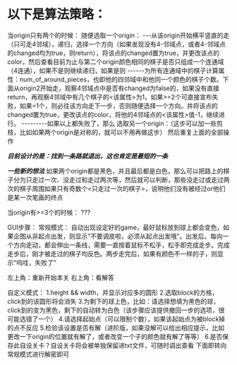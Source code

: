 # 以下是算法策略：
当origin只有两个的时候：
随便选取一个origin：
---从该origin开始横平竖直的走（只可走4邻域），递归，选择一个方向（如果发现没有4-邻域点，或者4-邻域点的changed均为true，则return），将该点的changed置为true，并更改该点的color，然后查看目前为止与第二个origin颜色相同的棋子是否只组成一个连通域（4连通），如果不是则继续递归，如果是则
------为所有连通域中的棋子计算属性：num_of_around_pieces，也即他的四邻域中和他同一个颜色的棋子个数。下面从origin2开始走，观察4邻域点中是否有changed为false的，如果没有直接return，再观察4邻域中有几个棋子的<该属性>为1，如果>=2个可直接宣布失败，如果=1个，则必往该方向走下一步，否则随便选择一个方向。并将该点的changed置为true，更改该点的color，将他的4邻域点的<该属性>值-1，继续进行。
---------如果以上都失败了，那么
选取另一个origin：（这步可以加一些剪枝，比如如果两个origin是对称的，就可以不用再做这步）
然后重复上面的全部操作

***目前设计的是：找到一条路就退出，这也肯定是最短的一条***

***一些新的想法***
如果两个origin都是黑色，并且最后都是白色，那么可以把路上的棋子分为只走过一次、没走过和走过两次等，然后就可以判断，那些没走过或走过两次的棋子周围如果只有奇数个<只走过一次的棋子>，说明他们没有被经过or他们是某一次笔画的终点

当origin有>=3个的时候：
???

GUI步骤：
常规模式：
自动出现设定好的game，最好鼠标放到球上都会变色，如果企图从非起点出发，则显示“不要调皮啦，必须从起点出发哦”。出发后，每向一个方向走动，都会伸出一条线，需要一直按着鼠标不松手，松手即完成走步。完成走步后，刚才被走过的棋子均反色。两步走完后，如果有颜色不一样的子，则显示“呜哇，失败了”

左上角：重新开始本关
右上角：看解答

自定义模式：
1.height && width，并显示对应多的圆形
2.选取block的方格，click到的该圆形将会消失
3.为剩下的球上色，比如：请选择想填为黑色的球，click到的变为黑色，剩下的自动转为白色（该步骤应该提供撤回一步的选项，很可能选错了一个）
4.请选择起始点（可以限制个数），如果该起始点为被block掉的点不反应
5.检验该设置是否有解（进阶版，如果没解可以给出相应提示，比如更改一下origin的位置就有解了，或者改变一个子的颜色就有解了等等）
6.是否保存此自设关卡？自设关卡将会被单独保留进txt文件，可随时调出查看
下面即转向常规模式进行解密即可
